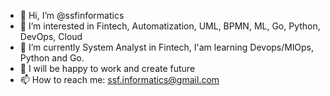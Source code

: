 - 👋 Hi, I’m @ssfinformatics
- 👀 I’m interested in Fintech, Automatization, UML, BPMN, ML, Go, Python, DevOps, Cloud
- 🌱 I’m currently System Analyst in Fintech, I'am learning Devops/MlOps, Python and Go.
- 💞️ I will be happy to work and create future 
- 📫 How to reach me: ssf.informatics@gmail.com

<!---
ssfinformatics/ssfinformatics is a ✨ special ✨ repository because its `README.md` (this file) appears on your GitHub profile.
You can click the Preview link to take a look at your changes.
--->
